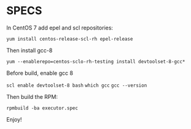 # SPECS

In CentOS 7 add epel and scl repositories:

```yum install centos-release-scl-rh epel-release```

Then install gcc-8

```yum --enablerepo=centos-sclo-rh-testing install devtoolset-8-gcc*```

Before build, enable gcc 8

```scl enable devtoolset-8 bash```
```which gcc```
```gcc --version```

Then build the RPM:

```rpmbuild -ba executor.spec```

Enjoy!